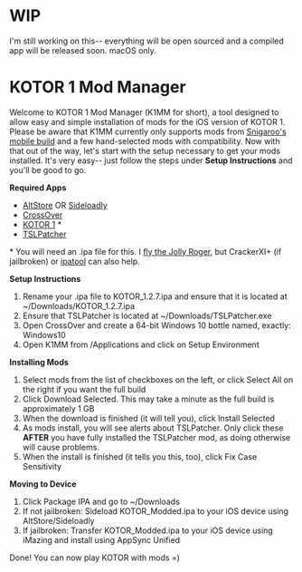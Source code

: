 # WIP

I'm still working on this-- everything will be open sourced and a compiled app will be released soon. macOS only.

# KOTOR 1 Mod Manager

Welcome to KOTOR 1 Mod Manager (K1MM for short), a tool designed to allow easy and simple installation of mods for the iOS version of KOTOR 1. Please be aware that K1MM currently only supports mods from [Snigaroo's mobile build](https://www.reddit.com/r/kotor/wiki/k1fullbuildmobile) and a few hand-selected mods with compatibility. Now with that out of the way, let's start with the setup necessary to get your mods installed. It's very easy-- just follow the steps under **Setup Instructions** and you'll be good to go.

**Required Apps**
- [AltStore](https://altstore.io) OR [Sideloadly](https://sideloadly.io)
- [CrossOver](https://www.codeweavers.com/crossover/download)
- [KOTOR 1](https://apps.apple.com/dk/app/star-wars-kotor/id416608891?l=da&amp;mt=12) \*
- [TSLPatcher](https://deadlystream.com/files/file/1039-tsl-patcher-tlked-and-accessories/)

\* You will need an .ipa file for this. I [fly the Jolly Roger](https://0bin.net/paste/htdgPTtm#bgKxFLE44xy24hbncVIXwceVXhpZo2kkWc8qQTstqbG), but CrackerXI+ (if jailbroken) or [ipatool](https://github.com/Paisseon/ipatool/releases/tag/v1.1.0-paisseon) can also help.

**Setup Instructions**
1. Rename your .ipa file to KOTOR_1.2.7.ipa and ensure that it is located at ~/Downloads/KOTOR_1.2.7.ipa
2. Ensure that TSLPatcher is located at ~/Downloads/TSLPatcher.exe
3. Open CrossOver and create a 64-bit Windows 10 bottle named, exactly: Windows10
4. Open K1MM from /Applications and click on Setup Environment

**Installing Mods**
1. Select mods from the list of checkboxes on the left, or click Select All on the right if you want the full build
2. Click Download Selected. This may take a minute as the full build is approximately 1 GB
3. When the download is finished (it will tell you), click Install Selected
4. As mods install, you will see alerts about TSLPatcher. Only click these **AFTER** you have fully installed the TSLPatcher mod, as doing otherwise will cause problems.
5. When the install is finished (it tells you this, too), click Fix Case Sensitivity

**Moving to Device**
1. Click Package IPA and go to ~/Downloads
2. If not jailbroken: Sideload KOTOR_Modded.ipa to your iOS device using AltStore/Sideloadly
3. If jailbroken: Transfer KOTOR_Modded.ipa to your iOS device using iMazing and install using AppSync Unified

Done! You can now play KOTOR with mods =)
